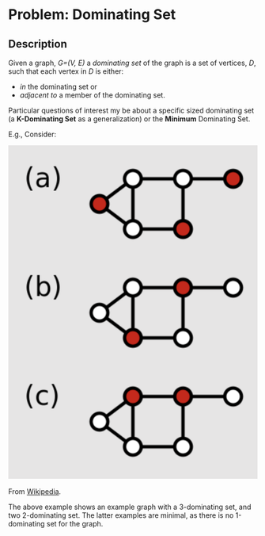 # Problem: Dominating Set

## Description

Given a graph, *G=(V, E)* a *dominating set* of the graph is a set of vertices, *D*, such that each vertex in *D* is either:
* *in* the dominating set or
* *adjacent to* a member of the dominating set.

Particular questions of interest my be about a specific sized dominating set (a **K-Dominating Set** as a generalization) or the **Minimum** Dominating Set.

E.g., Consider:

![Dominating Set Examples](images/dominating_set.png)

From [Wikipedia](https://en.wikipedia.org/wiki/Dominating_set).

The above example shows an example graph with a 3-dominating set, and two 2-dominating set. The latter examples are minimal, as there is no 1-dominating set for the graph.
